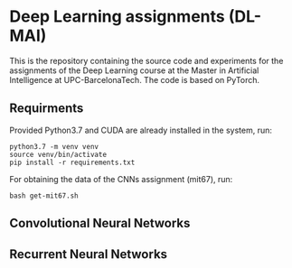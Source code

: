 # Deep Learning assignments (DL-MAI)

This is the repository containing the source code and experiments for the assignments of the Deep Learning course at the Master in Artificial Intelligence at UPC-BarcelonaTech. The code is based on PyTorch.

## Requirments

Provided Python3.7 and CUDA are already installed in the system, run:

```
python3.7 -m venv venv
source venv/bin/activate
pip install -r requirements.txt
```

For obtaining the data of the CNNs assignment (mit67), run:

```
bash get-mit67.sh

```


## Convolutional Neural Networks



## Recurrent Neural Networks